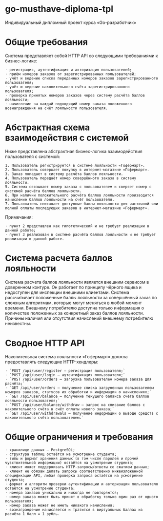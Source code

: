 # go-musthave-diploma-tpl

Индивидуальный дипломный проект курса «Go-разработчик»

# Общие требования
Система представляет собой HTTP API со следующими требованиями к бизнес-логике:

    · регистрация, аутентификация и авторизация пользователей;
    · приём номеров заказов от зарегистрированных пользователей;
    · учёт и ведение списка переданных номеров заказов зарегистрированного пользователя;
    · учёт и ведение накопительного счёта зарегистрированного пользователя;
    · проверка принятых номеров заказов через систему расчёта баллов лояльности;
    · начисление за каждый подходящий номер заказа положенного вознаграждения на счёт лояльности пользователя.

# Абстрактная схема взаимодействия с системой
Ниже представлена абстрактная бизнес-логика взаимодействия пользователя с системой:

    1. Пользователь регистрируется в системе лояльности «Гофермарт».
    2. Пользователь совершает покупку в интернет-магазине «Гофермарт».
    3. Заказ попадает в систему расчёта баллов лояльности.
    4. Пользователь передаёт номер совершённого заказа в систему лояльности.
    5. Система связывает номер заказа с пользователем и сверяет номер с системой расчёта баллов лояльности.
    6. При наличии положительного расчёта баллов лояльности производится начисление баллов лояльности на счёт пользователя.
    7. Пользователь списывает доступные баллы лояльности для частичной или полной оплаты последующих заказов в интернет-магазине «Гофермарт».

Примечания:

    · пункт 2 представлен как гипотетический и не требует реализации в данной работе;
    · пункт 3 реализован в системе расчёта баллов лояльности и не требует реализации в данной работе.

# Система расчета баллов лояльности
Система расчета баллов лояльности является внешним сервисом в доверенном контуре. Он работает по принципу чёрного ящика и недоступен для инспекции внешними клиентами. Система рассчитывает положенные баллы лояльности за совершённый заказ по сложным алгоритмам, которые могут меняться в любой момент времени.
Внешнему потребителю доступна только информация о количестве положенных за конкретный заказ баллов лояльности. Причины наличия или отсутствия начислений внешнему потребителю неизвестны.

# Сводное HTTP API
Накопительная система лояльности «Гофермарт» должна предоставлять следующие HTTP-хендлеры:

    · `POST /api/user/register — регистрация пользователя;`
    · `POST /api/user/login — аутентификация пользователя;`
    · `POST /api/user/orders — загрузка пользователем номера заказа для расчёта;`
    · `GET /api/user/orders — получение списка загруженных пользователем номеров заказов, статусов их обработки и информации о начислениях;`
    · `GET /api/user/balance — получение текущего баланса счёта баллов лояльности пользователя;`
    · `POST /api/user/balance/withdraw — запрос на списание баллов с накопительного счёта в счёт оплаты нового заказа;`
    · `GET /api/user/withdrawals — получение информации о выводе средств с накопительного счёта пользователем.`

# Общие ограничения и требования

    · хранилище данных — PostgreSQL;
    · структура таблиц остаётся на усмотрение студента;
    · типы и формат хранения данных (в том числе паролей и прочей чувствительной информации) остаётся на усмотрение студента;
    · клиент может поддерживать HTTP-запросы/ответы со сжатием данных;
    · клиент не обязан делать запросы соответственно нижеизложенной спецификации API, любая проверка запроса остаётся на усмотрение студента;
    · формат и алгоритм проверки аутентификации и авторизации пользователя остаётся на усмотрение студента;
    · номера заказов уникальны и никогда не повторяются;
    · номер заказа может быть принят в обработку только один раз от одного пользователя;
    · номер заказа может не иметь никакого начисления;
    · вознаграждение начисляется и тратится в виртуальных баллах из расчёта 1 балл = 1 рубль.
